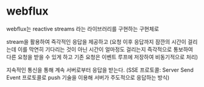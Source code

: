 # webflux

webflux는 reactive streams 라는 라이브러리를 구현하는 구현체로

stream을 활용하여 즉각적인 응답을 제공하고
(요청 이후 응답까지 잠깐의 시간이 걸리는데 이를 막연히 기다리는 것이 아닌 시간이 얼마정도 걸리는지
즉각적으로 통보하여 다른 요청을 받을 수 있게 하고 기존 요청은 이벤트 루프에 저장하여 비동기적으로 처리)

지속적인 통신을 통해 계속 서버로부터 응답을 받는다.
(SSE 프로토콜: Server Send Event 프로토콜로 push 기술을 이용해 서버가 주도적으로 응답하는 방식)
